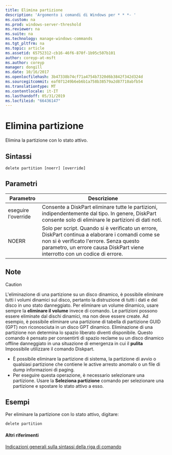 ```yaml
---
title: Elimina partizione
description: 'Argomento i comandi di Windows per * * *- '
ms.custom: na
ms.prod: windows-server-threshold
ms.reviewer: na
ms.suite: na
ms.technology: manage-windows-commands
ms.tgt_pltfrm: na
ms.topic: article
ms.assetid: 65752312-cb16-46f6-870f-1b95c507b101
author: coreyp-at-msft
ms.author: coreyp
manager: dongill
ms.date: 10/16/2017
ms.openlocfilehash: 3b47338b74cf71a4754b7320d6b3842f342d324d
ms.sourcegitcommit: eaf071249b6eb6b1a758b38579a2d87710abfb54
ms.translationtype: MT
ms.contentlocale: it-IT
ms.lasthandoff: 05/31/2019
ms.locfileid: "66436147"
---
```

# <a name="delete-partition"></a>Elimina partizione



Elimina la partizione con lo stato attivo.

## <a name="syntax"></a>Sintassi

```
delete partition [noerr] [override]
```

## <a name="parameters"></a>Parametri

|Parametro|Descrizione|
|---------|-----------|
|eseguire l'override|Consente a DiskPart eliminare tutte le partizioni, indipendentemente dal tipo. In genere, DiskPart consente solo di eliminare le partizioni di dati noti.|
|NOERR|Solo per script. Quando si è verificato un errore, DiskPart continua a elaborare i comandi come se non si è verificato l'errore. Senza questo parametro, un errore causa DiskPart viene interrotto con un codice di errore.|

## <a name="remarks"></a>Note

> [!CAUTION]
> L'eliminazione di una partizione su un disco dinamico, è possibile eliminare tutti i volumi dinamici sul disco, pertanto la distruzione di tutti i dati e del disco in uno stato danneggiato. Per eliminare un volume dinamico, usare sempre la **eliminare il volume** invece di comando. Le partizioni possono essere eliminate dal dischi dinamici, ma non deve essere create. Ad esempio, è possibile eliminare una partizione di tabella di partizione GUID (GPT) non riconosciuta in un disco GPT dinamico. Eliminazione di una partizione non determina lo spazio liberato diventi disponibile. Questo comando è pensato per consentirti di spazio reclame su un disco dinamico offline danneggiato in una situazione di emergenza in cui il **pulita** Impossibile utilizzare il comando Diskpart.
> -   È possibile eliminare la partizione di sistema, la partizione di avvio o qualsiasi partizione che contiene le active arresto anomalo o un file di dump informazioni di paging.
> -   Per eseguire questa operazione, è necessario selezionare una partizione. Usare la **Seleziona partizione** comando per selezionare una partizione e spostare lo stato attivo a esso.

## <a name="BKMK_examples"></a>Esempi

Per eliminare la partizione con lo stato attivo, digitare:
```
delete partition
```

#### <a name="additional-references"></a>Altri riferimenti

[Indicazioni generali sulla sintassi della riga di comando](command-line-syntax-key.md)

